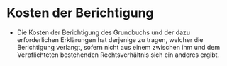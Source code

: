 # Kosten der Berichtigung

- Die Kosten der Berichtigung des Grundbuchs und der dazu erforderlichen Erklärungen hat derjenige zu tragen, welcher die Berichtigung verlangt, sofern nicht aus einem zwischen ihm und dem Verpflichteten bestehenden Rechtsverhältnis sich ein anderes ergibt.

